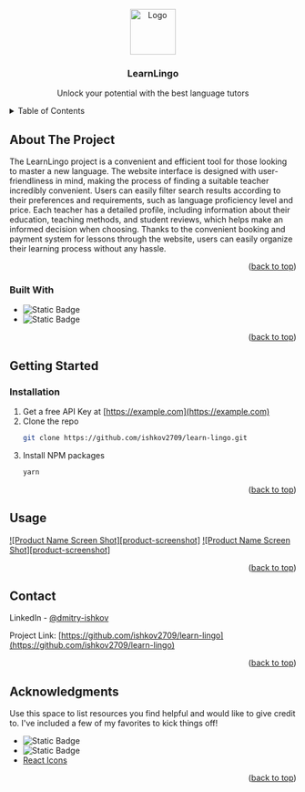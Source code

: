 <!-- PROJECT LOGO -->
<br />
<div align="center">
  <a href="public/images/demo/logo.png">
    <img src="images/logo.png" alt="Logo" width="80" height="80">
  </a>

  <h3 align="center">LearnLingo</h3>

  <p align="center">
    Unlock your potential with the best language tutors
  </p>
</div>

<!-- TABLE OF CONTENTS -->
<details>
  <summary>Table of Contents</summary>
  <ol>
    <li>
      <a href="#about-the-project">About The Project</a>
    </li>
    <li>
      <a href="#getting-started">Getting Started</a>
      <ul>
        <li><a href="#prerequisites">Prerequisites</a></li>
        <li><a href="#installation">Installation</a></li>
      </ul>
    </li>
    <li><a href="#usage">Usage</a></li>
    <li><a href="#roadmap">Roadmap</a></li>
    <li><a href="#contributing">Contributing</a></li>
    <li><a href="#license">License</a></li>
    <li><a href="#contact">Contact</a></li>
    <li><a href="#acknowledgments">Acknowledgments</a></li>
  </ol>
</details>

<!-- ABOUT THE PROJECT -->

## About The Project

The LearnLingo project is a convenient and efficient tool for those looking to master a new language. The website interface is designed with user-friendliness in mind, making the process of finding a suitable teacher incredibly convenient. Users can easily filter search results according to their preferences and requirements, such as language proficiency level and price. Each teacher has a detailed profile, including information about their education, teaching methods, and student reviews, which helps make an informed decision when choosing. Thanks to the convenient booking and payment system for lessons through the website, users can easily organize their learning process without any hassle.

<p align="right">(<a href="#readme-top">back to top</a>)</p>

### Built With

- ![Static Badge](https://img.shields.io/badge/TYPESCRIPT-3178C6?style=flat-square&logo=TYPESCRIPT&labelColor=FFFFFF)
- ![Static Badge](https://img.shields.io/badge/NEXT.JS-%23000000?style=for-the-badge)

<p align="right">(<a href="#readme-top">back to top</a>)</p>

<!-- GETTING STARTED -->

## Getting Started

### Installation

1. Get a free API Key at [https://example.com](https://example.com)
2. Clone the repo
   ```sh
   git clone https://github.com/ishkov2709/learn-lingo.git
   ```
3. Install NPM packages
   ```sh
   yarn
   ```

<p align="right">(<a href="#readme-top">back to top</a>)</p>

<!-- USAGE EXAMPLES -->

## Usage

[![Product Name Screen Shot][product-screenshot]](public/images/demo/home.png)
[![Product Name Screen Shot][product-screenshot]](public/images/demo/list.png)

<p align="right">(<a href="#readme-top">back to top</a>)</p>

<!-- CONTACT -->

## Contact

LinkedIn - [@dmitry-ishkov](https://www.linkedin.com/in/dmitry-ishkov/)

Project Link: [https://github.com/ishkov2709/learn-lingo](https://github.com/ishkov2709/learn-lingo)

<p align="right">(<a href="#readme-top">back to top</a>)</p>

<!-- ACKNOWLEDGMENTS -->

## Acknowledgments

Use this space to list resources you find helpful and would like to give credit to. I've included a few of my favorites to kick things off!

- ![Static Badge](https://img.shields.io/badge/MONGODB-47A248?style=flat-square&logo=MONGODB&labelColor=FFF)
- ![Static Badge](https://img.shields.io/badge/REDUX-764ABC?style=flat-square&logo=REDUX&logoColor=764ABC&labelColor=FFF)
- [React Icons](https://react-icons.github.io/react-icons/search)

<p align="right">(<a href="#readme-top">back to top</a>)</p>
